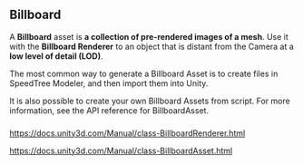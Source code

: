 ## Billboard
A **Billboard** asset is **a collection of pre-rendered images of a mesh**. Use it with the **Billboard Renderer** to an object that is distant from the Camera
 at a **low level of detail (LOD)**.

The most common way to generate a Billboard Asset is to create files in SpeedTree Modeler, and then import them into Unity.

It is also possible to create your own Billboard Assets from script. For more information, see the API reference for BillboardAsset.




###
https://docs.unity3d.com/Manual/class-BillboardRenderer.html


https://docs.unity3d.com/Manual/class-BillboardAsset.html

